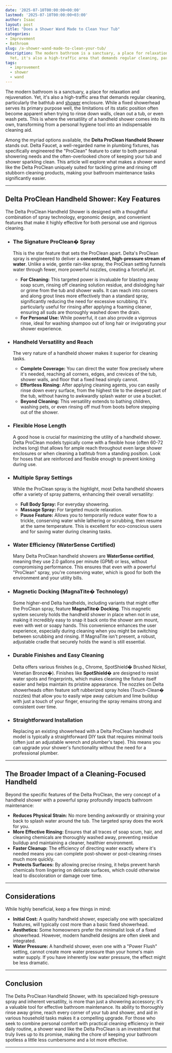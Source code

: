 ```yaml
---
date: '2025-07-10T00:00:00+00:00'
lastmod: '2025-07-10T00:00:00+03:00'
author: Isaac
layout: post
title: "Does a Shower Wand Made to Clean Your Tub"
categories:
- Improvement
- Bathroom
slug: /a-shower-wand-made-to-clean-your-tub/
description: The modern bathroom is a sanctuary, a place for relaxation and rejuvenation.
  Yet, it's also a high-traffic area that demands regular cleaning, particularly...
tags: 
  - improvement
  - shower
  - wand
---
```

The modern bathroom is a sanctuary, a place for relaxation and rejuvenation. Yet, it's also a high-traffic area that demands regular cleaning, particularly the bathtub and [shower](/posts/a-shower-wand-made-to-clean-your-tub/) enclosure. While a fixed showerhead serves its primary purpose well, the limitations of its static position often become apparent when trying to rinse down walls, clean out a tub, or even wash pets. This is where the versatility of a handheld shower comes into its own, transforming from a personal hygiene tool into an indispensable cleaning aid.

Among the myriad options available, the **Delta ProClean Handheld Shower** stands out. Delta Faucet, a well-regarded name in plumbing fixtures, has specifically engineered the "ProClean" feature to cater to both personal showering needs and the often-overlooked chore of keeping your tub and shower sparkling clean. This article will explore what makes a shower wand like the Delta ProClean uniquely suited for tackling grime and rinsing off stubborn cleaning products, making your bathroom maintenance tasks significantly easier.

---

## Delta ProClean Handheld Shower: Key Features

The Delta ProClean Handheld Shower is designed with a thoughtful combination of spray technology, ergonomic design, and convenient features that make it highly effective for both personal use and rigorous cleaning.

* ### **The Signature ProClean� Spray**
    This is the star feature that sets the ProClean apart. Delta's ProClean spray is engineered to deliver a **concentrated, high-pressure stream of water**. Unlike a wide, gentle rain-like spray, the ProClean setting funnels water through fewer, more powerful nozzles, creating a forceful jet.
    * **For Cleaning:** This targeted power is invaluable for blasting away soap scum, rinsing off cleaning solution residue, and dislodging hair or grime from the tub and shower walls. It can reach into corners and along grout lines more effectively than a standard spray, significantly reducing the need for excessive scrubbing. It's particularly useful for rinsing after applying a foaming cleaner, ensuring all suds are thoroughly washed down the drain.
    * **For Personal Use:** While powerful, it can also provide a vigorous rinse, ideal for washing shampoo out of long hair or invigorating your shower experience.

* ### **Handheld Versatility and Reach**
    The very nature of a handheld shower makes it superior for cleaning tasks.
    * **Complete Coverage:** You can direct the water flow precisely where it's needed, reaching all corners, edges, and crevices of the tub, shower walls, and floor that a fixed head simply cannot.
    * **Effortless Rinsing:** After applying cleaning agents, you can easily rinse down every surface, from the highest tile to the deepest part of the tub, without having to awkwardly splash water or use a bucket.
    * **Beyond Cleaning:** This versatility extends to bathing children, washing pets, or even rinsing off mud from boots before stepping out of the shower.

* ### **Flexible Hose Length**
    A good hose is crucial for maximizing the utility of a handheld shower. Delta ProClean models typically come with a flexible hose (often 60-72 inches long) that allows for ample reach throughout even large shower enclosures or when cleaning a bathtub from a standing position. Look for hoses that are reinforced and flexible enough to prevent kinking during use.

* ### **Multiple Spray Settings**
    While the ProClean spray is the highlight, most Delta handheld showers offer a variety of spray patterns, enhancing their overall versatility:
    * **Full Body Spray:** For everyday showering.
    * **Massage Spray:** For targeted muscle relaxation.
    * **Pause Feature:** Allows you to temporarily reduce water flow to a trickle, conserving water while lathering or scrubbing, then resume at the same temperature. This is excellent for eco-conscious users and for saving water during cleaning tasks.

* ### **Water Efficiency (WaterSense Certified)**
    Many Delta ProClean handheld showers are **WaterSense certified**, meaning they use 2.0 gallons per minute (GPM) or less, without compromising performance. This ensures that even with a powerful "ProClean" spray, you're conserving water, which is good for both the environment and your utility bills.

* ### **Magnetic Docking (MagnaTite� Technology)**
    Some higher-end Delta handhelds, including variants that might offer the ProClean spray, feature **MagnaTite� Docking**. This magnetic system securely holds the handheld shower in place when not in use, making it incredibly easy to snap it back onto the shower arm mount, even with wet or soapy hands. This convenience enhances the user experience, especially during cleaning when you might be switching between scrubbing and rinsing. If MagnaTite isn't present, a robust, adjustable cradle that securely holds the wand is still essential.

* ### **Durable Finishes and Easy Cleaning**
    Delta offers various finishes (e.g., Chrome, SpotShield� Brushed Nickel, Venetian Bronze�). Finishes like **SpotShield�** are designed to resist water spots and fingerprints, which makes cleaning the fixture itself easier and helps maintain its pristine appearance. The nozzles on Delta showerheads often feature soft rubberized spray holes (Touch-Clean� nozzles) that allow you to easily wipe away calcium and lime buildup with just a touch of your finger, ensuring the spray remains strong and consistent over time.

* ### **Straightforward Installation**
    Replacing an existing showerhead with a Delta ProClean handheld model is typically a straightforward DIY task that requires minimal tools (often just an adjustable wrench and plumber's tape). This means you can upgrade your shower's functionality without the need for a professional plumber.

---

## The Broader Impact of a Cleaning-Focused Handheld

Beyond the specific features of the Delta ProClean, the very concept of a handheld shower with a powerful spray profoundly impacts bathroom maintenance:

* **Reduces Physical Strain:** No more bending awkwardly or straining your back to splash water around the tub. The targeted spray does the work for you.
* **More Effective Rinsing:** Ensures that all traces of soap scum, hair, and cleaning chemicals are thoroughly washed away, preventing residue buildup and maintaining a cleaner, healthier environment.
* **Faster Cleanup:** The efficiency of directing water exactly where it's needed means you can complete post-shower or post-cleaning rinses much more quickly.
* **Protects Surfaces:** By allowing precise rinsing, it helps prevent harsh chemicals from lingering on delicate surfaces, which could otherwise lead to discoloration or damage over time.

---

## Considerations

While highly beneficial, keep a few things in mind:

* **Initial Cost:** A quality handheld shower, especially one with specialized features, will typically cost more than a basic fixed showerhead.
* **Aesthetics:** Some homeowners prefer the minimalist look of a fixed showerhead. However, modern handheld designs are often sleek and integrated.
* **Water Pressure:** A handheld shower, even one with a "Power Flush" setting, cannot create more water pressure than your home's main water supply. If you have inherently low water pressure, the effect might be less dramatic.

---

## Conclusion

The Delta ProClean Handheld Shower, with its specialized high-pressure spray and inherent versatility, is more than just a showering accessory; it's a valuable tool for effective bathroom maintenance. Its ability to thoroughly rinse away grime, reach every corner of your tub and shower, and aid in various household tasks makes it a compelling upgrade. For those who seek to combine personal comfort with practical cleaning efficiency in their daily routine, a shower wand like the Delta ProClean is an investment that truly lives up to its promise, making the chore of keeping your bathroom spotless a little less cumbersome and a lot more effective.

---

